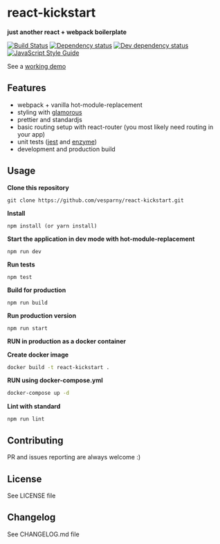 # react-kickstart
**just another react + webpack boilerplate**

[![Build Status](https://travis-ci.org/vesparny/react-kickstart.svg)](https://travis-ci.org/vesparny/react-kickstart)
[![Dependency status](https://david-dm.org/vesparny/react-kickstart/status.svg)](https://david-dm.org/vesparny/react-kickstart "Dependency status")
[![Dev dependency status](https://david-dm.org/vesparny/react-kickstart/dev-status.svg)](https://david-dm.org/vesparny/react-kickstart#info=devDependencies "Dev dependency status")
[![JavaScript Style Guide](https://img.shields.io/badge/code%20style-standard-brightgreen.svg)](http://standardjs.com/)

See a [working demo](http://vesparny.github.io/react-kickstart/)

## Features
* webpack + vanilla hot-module-replacement
* styling with [glamorous](https://github.com/paypal/glamorous)
* prettier and standardjs
* basic routing setup with react-router (you most likely need routing in your app)
* unit tests ([jest](http://facebook.github.io/jest/) and [enzyme](http://airbnb.io/enzyme))
* development and production build

## Usage

**Clone this repository**
```
git clone https://github.com/vesparny/react-kickstart.git
```

**Install**
```
npm install (or yarn install)
```

**Start the application in dev mode with hot-module-replacement**
```
npm run dev
```

**Run tests**
```
npm test
```

**Build for production**
```
npm run build
```

**Run production version**
```
npm run start
```

**RUN in production as a docker container**

**Create docker image**

```bash
docker build -t react-kickstart .
```

**RUN using docker-compose.yml**

```bash
docker-compose up -d
```

**Lint with standard**
```
npm run lint
```

## Contributing

PR and issues reporting are always welcome :)

## License

See LICENSE file

## Changelog

See CHANGELOG.md file
